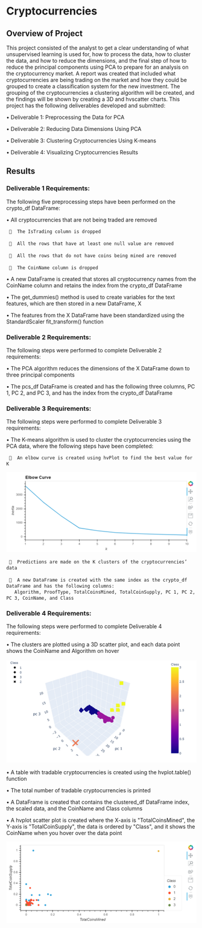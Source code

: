 # Cryptocurrencies
## Overview of Project
This project consisted of the analyst to get a clear understanding of what unsupervised learning is used for, how to process the data, how to cluster the data, and how to reduce the dimensions, and the final step of how to reduce the principal components using PCA to prepare for an analysis on the cryptocurrency market. A report was created that included what cryptocurrencies are being trading on the market and how they could be grouped to create a classification system for the new investment. The grouping of the cryptocurrencies a clustering algorithm will be created, and the findings will be shown by creating a 3D and hvscatter charts. This project has the following deliverables developed and submitted:

•	Deliverable 1: Preprocessing the Data for PCA

•	Deliverable 2: Reducing Data Dimensions Using PCA

•	Deliverable 3: Clustering Cryptocurrencies Using K-means

•	Deliverable 4: Visualizing Cryptocurrencies Results



## Results
### Deliverable 1 Requirements:
The following five preprocessing steps have been performed on the crypto_df DataFrame:

•	All cryptocurrencies that are not being traded are removed

     	The IsTrading column is dropped

     	All the rows that have at least one null value are removed

     	All the rows that do not have coins being mined are removed

     	The CoinName column is dropped

•	A new DataFrame is created that stores all cryptocurrency names from the CoinName column and retains the index from the crypto_df DataFrame

•	The get_dummies() method is used to create variables for the text features, which are then stored in a new DataFrame, X 

•	The features from the X DataFrame have been standardized using the StandardScaler fit_transform() function

### Deliverable 2 Requirements:
The following steps were performed to complete Deliverable 2 requirements:

•	The PCA algorithm reduces the dimensions of the X DataFrame down to three principal components

•	The pcs_df DataFrame is created and has the following three columns, PC 1, PC 2, and PC 3, and has the index from the crypto_df DataFrame

### Deliverable 3 Requirements:
The following steps were performed to complete Deliverable 3 requirements:

•	The K-means algorithm is used to cluster the cryptocurrencies using the PCA data, where the following steps have been completed:
     
     	An elbow curve is created using hvPlot to find the best value for K

![elbow_curve]( https://github.com/fletchrk/Cryptocurrencies/blob/main/Resources/elbow_curve.png)

     	Predictions are made on the K clusters of the cryptocurrencies’ data

     	A new DataFrame is created with the same index as the crypto_df DataFrame and has the following columns: 
       Algorithm, ProofType, TotalCoinsMined, TotalCoinSupply, PC 1, PC 2, PC 3, CoinName, and Class

### Deliverable 4 Requirements:
The following steps were performed to complete Deliverable 4 requirements:

•	The clusters are plotted using a 3D scatter plot, and each data point shows the CoinName and Algorithm on hover

![3D_Crypto_currencies]( https://github.com/fletchrk/Cryptocurrencies/blob/main/Resources/3D_Crypto_currencies.png)


•	A table with tradable cryptocurrencies is created using the hvplot.table() function

•	The total number of tradable cryptocurrencies is printed

•	A DataFrame is created that contains the clustered_df DataFrame index, the scaled data, and the CoinName and Class columns

•	A hvplot scatter plot is created where the X-axis is "TotalCoinsMined", the Y-axis is "TotalCoinSupply", the data is ordered by "Class", and it shows the CoinName when you hover over the data point

![hvscatter]( https://github.com/fletchrk/Cryptocurrencies/blob/main/Resources/hvscatter.png)



